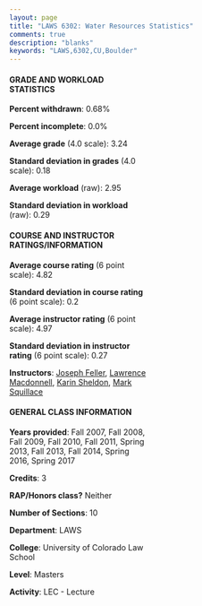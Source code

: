 ```yaml
---
layout: page
title: "LAWS 6302: Water Resources Statistics"
comments: true
description: "blanks"
keywords: "LAWS,6302,CU,Boulder"
---
```

<head>
<script src="https://ajax.googleapis.com/ajax/libs/jquery/2.1.3/jquery.min.js"></script>
<script src="https://dl.dropboxusercontent.com/s/pc42nxpaw1ea4o9/highcharts.js?dl=0"></script>
<!-- <script src="../assets/js/highcharts.js"></script> -->
<style type="text/css">@font-face {
	font-family: "Bebas Neue";
	src: url(https://www.filehosting.org/file/details/544349/BebasNeue Regular.otf) format("opentype");
	}
	h1.Bebas { 
		font-family: "Bebas Neue", Verdana, Tahoma;
	}
</style>
</head>
<body>
	<div id="container" style="float: right; width: 45%; height: 88%; margin-left: 2.5%; margin-right: 2.5%;"></div>
	<script language="JavaScript">
		$(document).ready(function() {
		var chart = {type: 'column'};
		var title = {text: 'Grade Distribution'};
		var xAxis = {categories: ['A','B','C','D','F'],crosshair: true};
		var yAxis = {min: 0,title: {text: 'Percentage'}};
		var tooltip = {headerFormat: '<center><b><span style="font-size:20px">{point.key}</span></b></center>',
		               pointFormat: '<td style="padding:0"><b>{point.y:.1f}%</b></td>',
		               footerFormat: '</table>',shared: true,useHTML: true};
		var plotOptions = {column: {pointPadding: 0.0,borderWidth: 0}};  
		var credits = {enabled: false};var series= [{name: 'Percent',data: [34.49,54.97,9.7,0.84,0.0,]}];
		var json = {};
		json.chart = chart;
		json.title = title;
		json.tooltip = tooltip;
		json.xAxis = xAxis;
		json.yAxis = yAxis;  
		json.series = series;
		json.plotOptions = plotOptions;  
		json.credits = credits;
		$('#container').highcharts(json);
	});
	</script>
</body>
			   
#### GRADE AND WORKLOAD STATISTICS

**Percent withdrawn**: 0.68%

**Percent incomplete**: 0.0%

**Average grade** (4.0 scale): 3.24

**Standard deviation in grades** (4.0 scale): 0.18

**Average workload** (raw): 2.95

**Standard deviation in workload** (raw): 0.29

#### COURSE AND INSTRUCTOR RATINGS/INFORMATION

**Average course rating** (6 point scale): 4.82

**Standard deviation in course rating** (6 point scale): 0.2

**Average instructor rating** (6 point scale): 4.97

**Standard deviation in instructor rating** (6 point scale): 0.27

**Instructors**: <a href='../../instructors/Joseph_Feller'>Joseph Feller</a>, <a href='../../instructors/Lawrence_Macdonnell'>Lawrence Macdonnell</a>, <a href='../../instructors/Karin_Sheldon'>Karin Sheldon</a>, <a href='../../instructors/Mark_Squillace'>Mark Squillace</a>

#### GENERAL CLASS INFORMATION

**Years provided**: Fall 2007, Fall 2008, Fall 2009, Fall 2010, Fall 2011, Spring 2013, Fall 2013, Fall 2014, Spring 2016, Spring 2017

**Credits**: 3

**RAP/Honors class?** Neither

**Number of Sections**: 10

**Department**: LAWS

**College**: University of Colorado Law School

**Level**: Masters

**Activity**: LEC - Lecture
